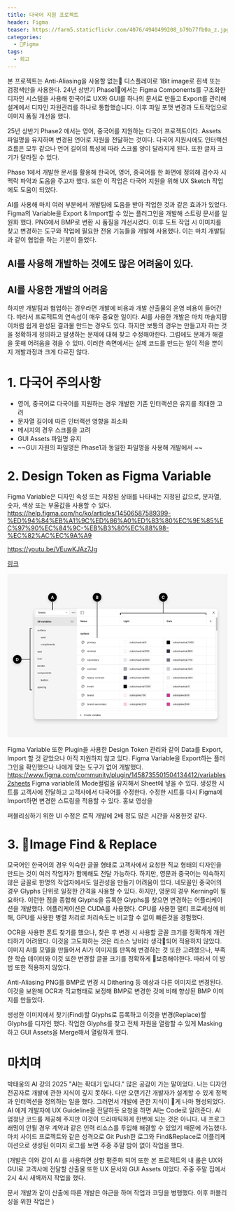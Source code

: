 ```yaml
---
title: 다국어 지원 프로젝트
header: Figma
teaser: https://farm5.staticflickr.com/4076/4940499208_b79b77fb0a_z.jpg
categories:
  - Figma
tags:
  - 회고
---
```


본 프로젝트는 Anti-Aliasing을 사용할 없는 디스플레이로 1Bit image로 흰색 또는 검정색만을 사용한다. 
24년 상반기 Phase1에서는  Figma Components를 구조화한 디자인 시스템을 사용해 한국어로 UX와 GUI를 하나의 문서로 만들고 Export를 관리해 설계에서 디자인 자원관리를 하나로 통합했습니다. 이후 파일 포맷 변경과 도트작업으로 이미지 품질 개선을 했다.

25년 상반기 Phase2 에서는 영어, 중국어를 지원하는 다국어 프로젝트이다. Assets 파일명을 유지하며 변경된 언어로 자원을 전달하는 것이다. 다국어 지원시에도 인터랙션 흐름은 모두 같으나 언어 길이의 특성에 따라 스크롤 양이 달라지게 된다. 또한 글자 크기가 달라질 수 있다. 

Phase 1에서 개발한 문서를 활용해 한국어, 영어, 중국어를 한 화면에 정의해 검수자 시 맥락 파악과 도움을 주고자 했다. 또한 이 작업은 다국어 지원을 위해 UX Sketch 작업에도 도움이 되었다. 

AI를 사용해 마치 여러 부분에서 개발팀에 도움을 받아 작업한 것과 같은 효과가 있었다. Figma의 Variable을 Export & Import할 수 있는 플러그인을 개발해 스트링 문서를 일원화 했다.
PNG에서 BMP로 변환 시 품질을 개선시켰다. 이후 도트 작업 시 이미지를 찾고 변경하는 도구와 작업에 필요한 전용 기능들을  개발해 사용했다. 이는 마치 개발팀과 같이 협업을 하는 기분이 들었다. 


## AI를 사용해 개발하는 것에도 많은 어려움이 있다.
## AI를 사용한 개발의 어려움

하지만 개발팀과 협업하는 경우라면 개발에 비용과 개발 산출물의 운영 비용이 들어간다. 따라서 프로젝트의 연속성이 매우 중요한 일이다. 
AI를 사용한 개발은 마치  마술지팡이처럼 쉽게 완성된 결과물 만드는 경우도 있다. 하지만 보통의 경우는 만들고자  하는 것을 정확하게 정의하고 발생하는 문제에 대해 찾고 수정해야한다. 그럼에도 문제가 해결을 못해 어려움을 겪을 수 있따. 이러한 측면에서는 실제 코드를 만드는 일이 적을 뿐이지 개발과정과 크게 다르진 않다. 



# 1. 다국어 주의사항
- 영어, 중국어로 다국어를 지원하는 경우 개발한 기존 인터랙션은 유지를 최대한 고려
- 문자열 길이에 따른 인터랙션 영향을 최소화
- 메시지의 경우 스크롤을 고려
- GUI Assets 파일명 유지
- ~~GUI 자원의 파일명은 Phase1과 동일한 파일명을 사용해 개발에서 ~~

# 2. Design Token as Figma Variable
Figma Variable은 디자인 속성 또는 저장된 상태를 나타내는 지정된 값으로, 문자열, 숫자, 색상 또는 부울값을 사용할 수 있다. 
https://help.figma.com/hc/ko/articles/14506587589399-%ED%94%84%EB%A1%9C%ED%86%A0%ED%83%80%EC%9E%85%EC%97%90%EC%84%9C-%EB%B3%80%EC%88%98-%EC%82%AC%EC%9A%A9

https://youtu.be/VEuwKJAz7Jg

[링크](https://help.figma.com/hc/en-us/articles/15145852043927-Create-and-manage-variables)

![링크](assets/images/Help_Center_000002.png)


Figma Variable 또한 Plugin을 사용한 Design Token 관리와 같이 Data를 Export, Import 할 것 같았으나 아직 지원하지 않고 있다. Figma Variable을 Export하는 플러그인을 확인했으나 나에게 맞는 도구가 없어 개발했다. 
https://www.figma.com/community/plugin/1458735501504134412/variables2sheets
Figma variable의 Mode컬럼을 유지해서 Sheet에 넣을 수 있다. 생성한 시트를 고객사에 전달하고 고객사에서 다국어를 수정한다. 수정한 시트를 다시 Figma에 Import하면 변경한 스트링을 적용할 수 있다. 홍보 영상을

퍼블리싱하기 위한 UI 수정은 로직 개발에 2배 정도 많은 시간을 사용한것 같다.


# 3. Image Find & Replace
모국어인 한국어의 경우 익숙한 글꼴 형태로 고객사에서 요청한 직교 형태의 디자인을 만드는 것이 여러 작업자가 함께해도 전달 가능하다. 
하지만, 영문과 중국어는 익숙하지 않은 글꼴로 한명의 작업자에서도 일관성을 만들기 어려움이 있다. 네모꼴인 중국어의 경우 Glyphs 단위로 일정한 간격을 사용할 수 있다. 하지만, 영문의 경우 Kerning이 필요하다. 이런한 점을 종합해 Glyphs을 등록한 Glyphs를 찾으면 변경하는 어플리케이션을 개발했다.
어플리케이션은 CUDA를 사용했다. CPU를 사용한 멀티 프로세싱에 비해,  GPU를 사용한 병렬 처리로 처리속도는 비교할 수 없이 빠른것을 경험했다. 

OCR을 사용한 폰트 찾기를 했으나, 찾은 후 변경 시 사용할 글꼴 크기를 정확하게 개런티하기 어려웠다. 이것을 고도화하는 것은 리소스 낭비라 생각되어 적용하지 않았다.
이미지 AI를 모델을 만들어서 AI가 이미지를 판독해 변경하는 것 또한 고려했으나, 부족한 학습 데이터와 이것 또한 변경할 글꼴 크기를 정확하게 보증해야한다. 따라서 이 방법 또한 적용하지 않았다.

Anti-Aliasing PNG를 BMP로 변경 시 Dithering 등 예상과 다른 이미지로 변경된다. 이것을 보완해 OCR과 직교형태로 보정해 BMP로 변경한 것에 비해 향상된 BMP 이미지를 만들었다.

생성한 이미지에서 찾기(Find)할 Glyphs로 등록하고 이것을 변경(Replace)할 Glyphs를 디자인 했다. 작업한 Glyphs를 찾고 전체 자원을 열람할 수 있게 Masking하고 GUI Assets을 Merge해서 열람하게 했다.


# **마치며**
박태웅의 AI 강의 2025 "AI는 확대기 입니다." 많은 공감이 가는 말이었다. 나는 디자인 전공자로 개발에 관한 지식이 깊지 못하다. 다만 오랜기간 개발자가 설계할 수 있게 정책과 인터랙션을 정의하는 일을 했다. 그러면서 개발에 관한 지식이 게 나마 형성되었다. AI 에게 개발자에 UX Guideline을 전달하듯 요청을 하면 AI는 Code로 알려준다. AI 엄청난 코드를 제공해 주지만 이것이 드라마틱하게 한번에 되는 것은 아니다. 내 프로그래밍이 안될 경우 계약과 같은 인력 리소스를 투입해 해결할 수 있었기 때문에 가능했다. 
마치 사이드 프로젝트와 같은 성격으로 Git Push한 로그와 Find&Replace로 어플리케이션으로 생성된 이미지 로그를 보면 주중 주말 밤이 없이 작업을 했다.


(개발은 이와 같이 AI 를 사용하면 상향 평준화 되어 
또한 본 프로젝트의 내 롤은 UX와 GUI로 고객사에 전달할 산출물 또한 UX 문서와 GUI Assets 이었다. 
주중 주말 집에서 2시 4시 새벽까지 작업을 했다. 

 문서 개발과 같이 산출에 따른 개발은 야근을 하며 작업과 코딩을 병행했다. 이후 퍼블리싱을 위한 작업은 )